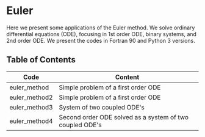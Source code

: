 # Euler

Here we present some applications of the Euler method. We solve ordinary differential equations (ODE), focusing in 1st order ODE, binary systems, and 2nd order ODE. We present the codes in Fortran 90 and Python 3 versions.

## Table of Contents

<table>
  <thead>
    <tr>
      <th>Code</th>
      <th>Content</th>
    </tr>
  </thead>
  <tbody>
    <tr>
      <td>euler_method </td>
      <td>Simple problem of a first order ODE</td>
    </tr>
    <tr>
      <td>euler_method2 </td>
      <td>Simple problem of a first order ODE</td>
    </tr>
    <tr>
      <td>euler_method3 </td>
      <td>System of two coupled ODE's</td>
    </tr> 
    <tr>
      <td>euler_method4 </td>
      <td>Second order ODE solved as a system of two coupled ODE's</td>
    </tr> 
    
  </tbody>

</table>
